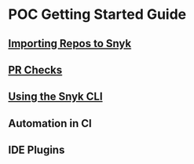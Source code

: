 # POC Getting Started Guide

## [Importing Repos to Snyk](importing-repos.md)

## [PR Checks](pr-checks.md)

## [Using the Snyk CLI](snyk-cli.md)

## Automation in CI

## IDE Plugins
